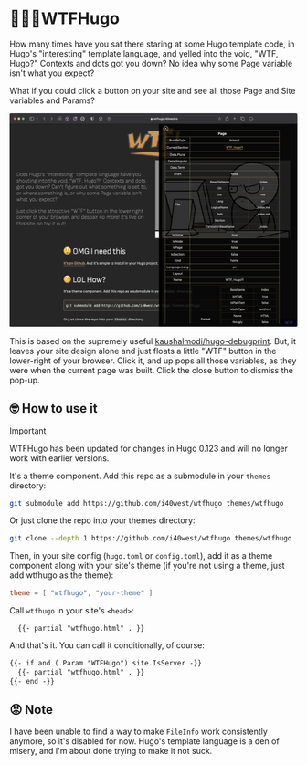 # 🤦🏻‍♂️WTFHugo

How many times have you sat there staring at some Hugo template code,
in Hugo's "interesting" template language, and yelled into the void,
"WTF, Hugo?" Contexts and dots got you down? No idea why some Page
variable isn't what you expect?

What if you could click a button on your site and see all those Page
and Site variables and Params?

![Screenshot](./screenshot.png)

This is based on the supremely useful [kaushalmodi/hugo-debugprint](https://github.com/kaushalmodi/hugo-debugprint).
But, it leaves your site design alone and just floats a little "WTF"
button in the lower-right of your browser. Click it, and up pops all
those variables, as they were when the current page was built. Click
the close button to dismiss the pop-up.

## 🤓 How to use it

> [!IMPORTANT]
> WTFHugo has been updated for changes in Hugo 0.123 and will no longer
> work with earlier versions.

It's a theme component. Add this repo as a submodule in your `themes` directory:

```bash
git submodule add https://github.com/i40west/wtfhugo themes/wtfhugo
```

Or just clone the repo into your themes directory:

```bash
git clone --depth 1 https://github.com/i40west/wtfhugo themes/wtfhugo
```

Then, in your site config (`hugo.toml` or `config.toml`), add it as a
theme component along with your site's theme (if you're not using a
theme, just add wtfhugo as the theme):

```toml
theme = [ "wtfhugo", "your-theme" ]
```

Call `wtfhugo` in your site's `<head>`:

```
  {{- partial "wtfhugo.html" . }}
```

And that's it. You can call it conditionally, of course:

```
{{- if and (.Param "WTFHugo") site.IsServer -}}
  {{- partial "wtfhugo.html" . }}
{{- end -}}
```

## 😡 Note

I have been unable to find a way to make `FileInfo` work consistently
anymore, so it's disabled for now. Hugo's template language is a den
of misery, and I'm about done trying to make it not suck.
